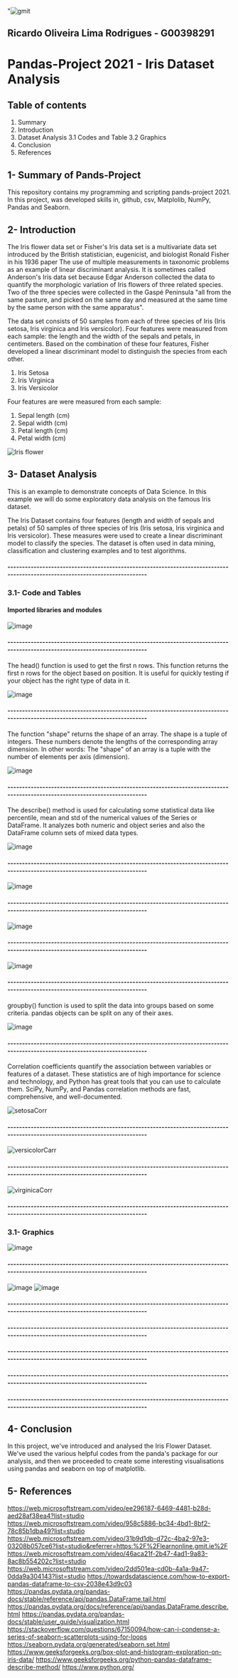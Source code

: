  "![gmit](https://user-images.githubusercontent.com/77755223/115528889-56c6fc80-a28a-11eb-8f36-2d7004e6ece6.PNG)  
 
## Ricardo Oliveira Lima Rodrigues - G00398291 

<h1>Pandas-Project 2021 - Iris Dataset Analysis</h1> 

## Table of contents
                                
1. Summary
2. Introduction
3. Dataset Analysis 
  3.1 Codes and Table
  3.2 Graphics
5. Conclusion
6. References

## 1- Summary of Pands-Project
<p>This repository contains my programming and scripting pands-project 2021. In this project, was developed skills in, github, csv, Matplolib, NumPy, Pandas and Seaborn.</p>

## 2- Introduction
<p>The Iris flower data set or Fisher's Iris data set is a multivariate data set introduced by the British statistician, eugenicist, and biologist Ronald Fisher in his 1936 paper The use of multiple measurements in taxonomic problems as an example of linear discriminant analysis. It is sometimes called Anderson's Iris data set because Edgar Anderson collected the data to quantify the morphologic variation of Iris flowers of three related species. Two of the three species were collected in the Gaspé Peninsula "all from the same pasture, and picked on the same day and measured at the same time by the same person with the same apparatus".

The data set consists of 50 samples from each of three species of Iris (Iris setosa, Iris virginica and Iris versicolor). Four features were measured from each sample: the length and the width of the sepals and petals, in centimeters. Based on the combination of these four features, Fisher developed a linear discriminant model to distinguish the species from each other.</p>

1. Iris Setosa
2. Iris Virginica
3. Iris Versicolor

Four features are were measured from each sample:

1. Sepal length (cm)
2. Sepal width (cm)
3. Petal length (cm)
4. Petal width (cm)

![Iris flower](https://user-images.githubusercontent.com/77755223/115158575-bbb20500-a086-11eb-877d-059237278e12.png)

## 3- Dataset Analysis
This is an example to demonstrate concepts of Data Science. In this example we will do some exploratory data analysis on the famous Iris dataset.

<p>The Iris Dataset contains four features (length and width of sepals and petals) of 50 samples of three species of Iris (Iris setosa, Iris virginica and Iris versicolor). These measures were used to create a linear discriminant model to classify the species. The dataset is often used in data mining, classification and clustering examples and to test algorithms.</p>

#### ----------------------------------------------------------------------------------------------------------------------------

### 3.1- Code and Tables

#### Imported libraries and modules
![image](https://user-images.githubusercontent.com/77755223/115998743-9f5f1c80-a5e0-11eb-85dc-0993c6148d15.png)
#### ----------------------------------------------------------------------------------------------------------------------------
The head() function is used to get the first n rows. This function returns the first n rows for the object based on position. It is useful for quickly testing if your object has the right type of data in it.

![image](https://user-images.githubusercontent.com/77755223/115613768-beaa3100-a2e4-11eb-9363-a5545eb946a3.png)
#### ----------------------------------------------------------------------------------------------------------------------------
The function "shape" returns the shape of an array. The shape is a tuple of integers. These numbers denote the lengths of the corresponding array dimension. In other words: The "shape" of an array is a tuple with the number of elements per axis (dimension).

![image](https://user-images.githubusercontent.com/77755223/115613936-f44f1a00-a2e4-11eb-9aa6-d52a89ea535b.png)
#### ----------------------------------------------------------------------------------------------------------------------------
The describe() method is used for calculating some statistical data like percentile, mean and std of the numerical values of the Series or DataFrame. It analyzes both numeric and object series and also the DataFrame column sets of mixed data types.

![image](https://user-images.githubusercontent.com/77755223/115614151-39734c00-a2e5-11eb-851a-b55e3d3c1008.png)
#### ----------------------------------------------------------------------------------------------------------------------------
![image](https://user-images.githubusercontent.com/77755223/115614314-75a6ac80-a2e5-11eb-8016-a50787615b6f.png)
#### ----------------------------------------------------------------------------------------------------------------------------
![image](https://user-images.githubusercontent.com/77755223/115615149-7d1a8580-a2e6-11eb-9733-a2de9e3de35e.png)
#### ----------------------------------------------------------------------------------------------------------------------------
![image](https://user-images.githubusercontent.com/77755223/115615174-87d51a80-a2e6-11eb-942f-36a3a3c67509.png)
#### ----------------------------------------------------------------------------------------------------------------------------
groupby() function is used to split the data into groups based on some criteria. pandas objects can be split on any of their axes.

![image](https://user-images.githubusercontent.com/77755223/115615453-e601fd80-a2e6-11eb-83dc-d177414c2d5d.png)
#### ----------------------------------------------------------------------------------------------------------------------------
Correlation coefficients quantify the association between variables or features of a dataset. These statistics are of high importance for science and technology, and Python has great tools that you can use to calculate them. SciPy, NumPy, and Pandas correlation methods are fast, comprehensive, and well-documented.

![setosaCorr](https://user-images.githubusercontent.com/77755223/115971934-56a55600-a543-11eb-8047-9956d7a2e80b.PNG)
#### ----------------------------------------------------------------------------------------------------------------------------
![versicolorCarr](https://user-images.githubusercontent.com/77755223/115972132-8e60cd80-a544-11eb-93b0-490e6a5230bc.PNG)
#### ----------------------------------------------------------------------------------------------------------------------------
![virginicaCorr](https://user-images.githubusercontent.com/77755223/115972150-97ea3580-a544-11eb-9440-a941beabeb6e.PNG)
#### ----------------------------------------------------------------------------------------------------------------------------
### 3.1- Graphics
![image](https://user-images.githubusercontent.com/77755223/116128398-cc82fc00-a6c0-11eb-8391-d6ae5f784754.png)
#### ----------------------------------------------------------------------------------------------------------------------------
![image](https://user-images.githubusercontent.com/77755223/116288957-ef2d1780-a789-11eb-965e-df0a50a8adad.png)
![image](https://user-images.githubusercontent.com/77755223/116286836-99577000-a787-11eb-911d-d1d9c41ccc61.png)


#### ----------------------------------------------------------------------------------------------------------------------------

#### ----------------------------------------------------------------------------------------------------------------------------

#### ----------------------------------------------------------------------------------------------------------------------------

#### ----------------------------------------------------------------------------------------------------------------------------

#### ----------------------------------------------------------------------------------------------------------------------------
## 4- Conclusion
In this project, we've introduced and analysed the Iris Flower Dataset. We've used the various helpful codes from the panda's package for our analysis, and then we proceeded to create some interesting visualisations using pandas and seaborn on top of matplotlib. 
## 5- References
<https://web.microsoftstream.com/video/ee296187-6469-4481-b28d-aed28af38ea4?list=studio>
<https://web.microsoftstream.com/video/958c5886-bc34-4bd1-8bf2-78c85b1dba49?list=studio>
<https://web.microsoftstream.com/video/31b9d1db-d72c-4ba2-97e3-03208b057ce6?list=studio&referrer=https:%2F%2Flearnonline.gmit.ie%2F>
<https://web.microsoftstream.com/video/46aca21f-2b47-4ad1-9a83-8ac8b554202c?list=studio>
<https://web.microsoftstream.com/video/2dd501ea-cd0b-4a1a-9a47-0dda9a304143?list=studio>
<https://towardsdatascience.com/how-to-export-pandas-dataframe-to-csv-2038e43d9c03>
<https://pandas.pydata.org/pandas-docs/stable/reference/api/pandas.DataFrame.tail.html>
<https://pandas.pydata.org/docs/reference/api/pandas.DataFrame.describe.html>
<https://pandas.pydata.org/pandas-docs/stable/user_guide/visualization.html>
<https://stackoverflow.com/questions/67150094/how-can-i-condense-a-series-of-seaborn-scatterplots-using-for-loops>
<https://seaborn.pydata.org/generated/seaborn.set.html>
<https://www.geeksforgeeks.org/box-plot-and-histogram-exploration-on-iris-data/>
<https://www.geeksforgeeks.org/python-pandas-dataframe-describe-method/>
<https://www.python.org/>



